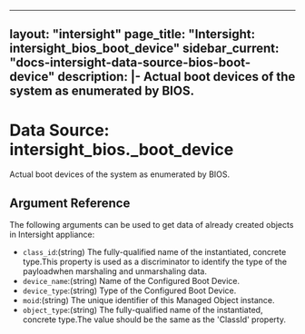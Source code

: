 
---
layout: "intersight"
page_title: "Intersight: intersight_bios_boot_device"
sidebar_current: "docs-intersight-data-source-bios-boot-device"
description: |-
Actual boot devices of the system as enumerated by BIOS.
---

# Data Source: intersight_bios._boot_device
Actual boot devices of the system as enumerated by BIOS.
## Argument Reference
The following arguments can be used to get data of already created objects in Intersight appliance:
* `class_id`:(string) The fully-qualified name of the instantiated, concrete type.This property is used as a discriminator to identify the type of the payloadwhen marshaling and unmarshaling data. 
* `device_name`:(string) Name of the Configured Boot Device. 
* `device_type`:(string) Type of the Configured Boot Device. 
* `moid`:(string) The unique identifier of this Managed Object instance. 
* `object_type`:(string) The fully-qualified name of the instantiated, concrete type.The value should be the same as the 'ClassId' property. 
